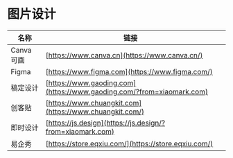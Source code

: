 # 图片设计

| 名称       | 链接                                                                    |   |
| -------- | --------------------------------------------------------------------- | - |
| Canva 可画 | [https://www.canva.cn](https://www.canva.cn/)                         |   |
| Figma    | [https://www.figma.com](https://www.figma.com/)                       |   |
| 稿定设计     | [https://www.gaoding.com](https://www.gaoding.com/?from=xiaomark.com) |   |
| 创客贴      | [https://www.chuangkit.com](https://www.chuangkit.com/)               |   |
| 即时设计     | [https://js.design](https://js.design/?from=xiaomark.com)             |   |
| 易企秀      | [https://store.eqxiu.com/](https://store.eqxiu.com/)                  |   |

